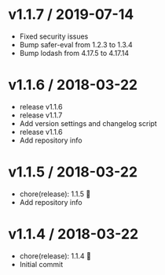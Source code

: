 
v1.1.7 / 2019-07-14
==================

  * Fixed security issues
  * Bump safer-eval from 1.2.3 to 1.3.4
  * Bump lodash from 4.17.5 to 4.17.14

v1.1.6 / 2018-03-22
===================

  * release v1.1.6
  * release v1.1.7
  * Add version settings and changelog script
  * release v1.1.6
  * Add repository info

v1.1.5 / 2018-03-22
===================

  * chore(release): 1.1.5 :tada:
  * Add repository info

v1.1.4 / 2018-03-22
===================

  * chore(release): 1.1.4 :tada:
  * Initial commit
